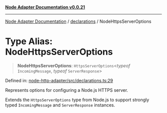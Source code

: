 [**Node Adapter Documentation v0.0.21**](../../README.md)

***

[Node Adapter Documentation](../../modules.md) / [declarations](../README.md) / NodeHttpsServerOptions

# Type Alias: NodeHttpsServerOptions

> **NodeHttpsServerOptions**: `HttpsServerOptions`\<*typeof* `IncomingMessage`, *typeof* `ServerResponse`\>

Defined in: [node-http-adapter/src/declarations.ts:29](https://github.com/stonemjs/node-http-adapter/blob/98d0eadf76b2b9d63c37e48bbb51cdef92f3d34a/src/declarations.ts#L29)

Represents options for configuring a Node.js HTTPS server.

Extends the `HttpsServerOptions` type from Node.js to support strongly typed
`IncomingMessage` and `ServerResponse` instances.
